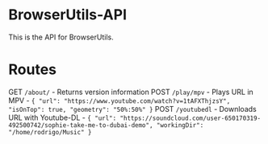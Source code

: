 # BrowserUtils-API

This is the API for BrowserUtils.

# Routes
GET `/about/` - Returns version information
POST `/play/mpv` - Plays URL in MPV - `{ "url": "https://www.youtube.com/watch?v=1tAFXThjzsY", "isOnTop": true, "geometry": "50%:50%" }`
POST `/youtubedl` - Downloads URL with Youtube-DL - `{ "url": "https://soundcloud.com/user-650170319-492500742/sophie-take-me-to-dubai-demo", "workingDir": "/home/rodrigo/Music" }`